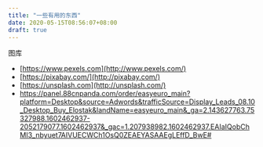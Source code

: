 ```yaml
---
title: "一些有用的东西"
date: 2020-05-15T08:56:07+08:00
draft: true
---
```


图库

- [https://www.pexels.com](http://www.pexels.com/)
- [https://pixabay.com/](http://pixabay.com/)
- [https://unsplash.com](http://unsplash.com/)
- https://panel.88cnpanda.com/order/easyeuro_main?platform=Desktop&source=Adwords&trafficSource=Display_Leads_08.10_Desktop_Buy_Elostak&landName=easyeuro_main&_ga=2.143627763.75327988.1602462937-2052179077.1602462937&_gac=1.207938982.1602462937.EAIaIQobChMI3_nbyuet7AIVUECWCh1OsQ0ZEAEYASAAEgLEffD_BwE#